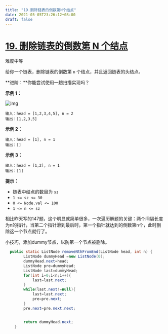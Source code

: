 ```yaml
---
title: "19.删除链表的倒数第N个结点"
date: 2021-05-05T23:26:12+08:00
draft: false
---
```


# [19. 删除链表的倒数第 N 个结点](https://leetcode-cn.com/problems/remove-nth-node-from-end-of-list/)

难度中等

给你一个链表，删除链表的倒数第 `n` 个结点，并且返回链表的头结点。

**进阶：**你能尝试使用一趟扫描实现吗？

 

**示例 1：**

![img](https://assets.leetcode.com/uploads/2020/10/03/remove_ex1.jpg)

```
输入：head = [1,2,3,4,5], n = 2
输出：[1,2,3,5]
```

**示例 2：**

```
输入：head = [1], n = 1
输出：[]
```

**示例 3：**

```
输入：head = [1,2], n = 1
输出：[1]
```

 

**提示：**

- 链表中结点的数目为 `sz`
- `1 <= sz <= 30`
- `0 <= Node.val <= 100`
- `1 <= n <= sz`

相比昨天写的147题，这个明显就简单很多，一次遍历解题的关键：两个间隔长度为n的指针，当第二个指针滑到最后时，第一个指针就达到的倒数第n个，此时删除这一个节点就行了。

小技巧，添加dummy节点，以防第一个节点被删除。

```java
  public static ListNode removeNthFromEnd(ListNode head, int n) {
        ListNode dummyHead =new ListNode(0);
        dummyHead.next=head;
        ListNode pre=dummyHead;
        ListNode last=dummyHead;
        for(int i=0;i<n;i++){
            last=last.next;
        }
        while(last.next!=null){
            last=last.next;
            pre=pre.next;
        }
        pre.next=pre.next.next;


        return dummyHead.next;
    }
```


